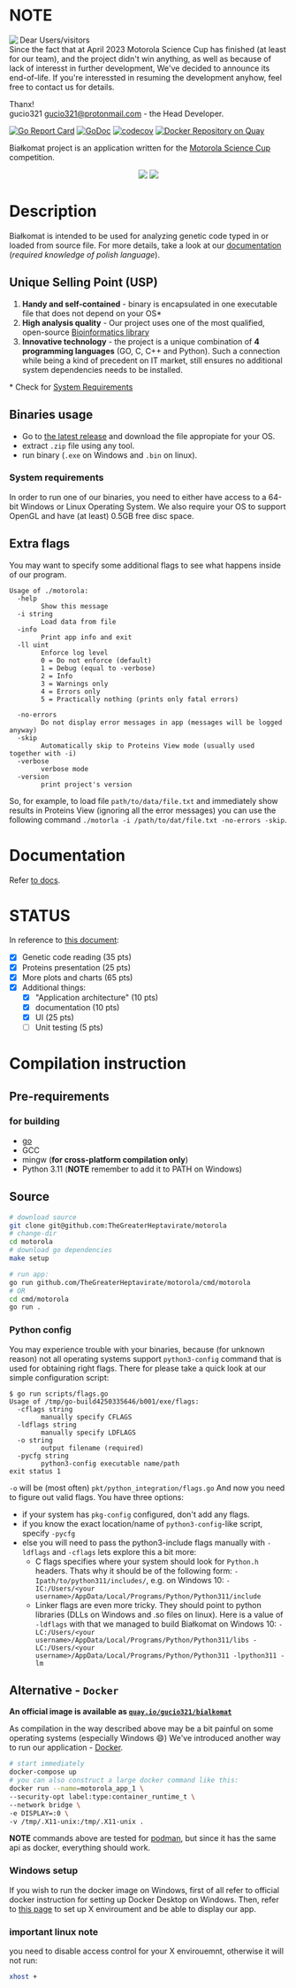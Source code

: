 # NOTE 
<image align="left" src="https://user-images.githubusercontent.com/242652/138285004-b27d55b3-163b-4fe3-a8ff-6c34518044bd.png">
Dear Users/visitors<br>
Since the fact that at April 2023 Motorola Science Cup has finished (at least for our team), and the project didn't win anything,
as well as because of lack of interesst in further development,
We've decided to announce its end-of-life.
If you're interessted in resuming the development anyhow, feel free to
contact us for details.<br>

Thanx!<br>
gucio321 <gucio321@protonmail.com> - the Head Developer.
<br clear="all" />

[![Go Report Card](https://goreportcard.com/badge/github.com/TheGreaterHeptavirate/motorola)](https://goreportcard.com/report/github.com/TheGreaterHeptavirate/motorola)
[![GoDoc](https://pkg.go.dev/badge/github.com/TheGreaterHeptavirate/motorola?utm_source=godoc)](https://pkg.go.dev/mod/github.com/TheGreaterHeptavirate/motorola)
[![codecov](https://codecov.io/gh/TheGreaterHeptavirate/motorola/branch/master/graph/badge.svg)](https://codecov.io/gh/TheGreaterHeptavirate/motorola)
[![Docker Repository on Quay](https://quay.io/repository/gucio321/bialkomat/status "Docker Repository on Quay")](https://quay.io/repository/gucio321/bialkomat)

Białkomat project is an application written for
the [Motorola Science Cup](https://science-cup.pl/) competition.

<p align="center">
<a href="https://science-cup.pl/"><img src="https://science-cup.pl/wp-content/uploads/2020/03/Youngineers-06.png"></a>
<img src="internal/assets/logo.png">
</p>

# Description

Białkomat is intended to be used for analyzing genetic code typed in or
loaded from source file. For more details, take a look at our [documentation](#documentation)
(*required knowledge of polish language*).

## Unique Selling Point (USP)

1. **Handy and self-contained** - binary is encapsulated in one
   executable file that does not depend on your OS\*
2. **High analysis quality** - Our project uses one of the most
   qualified, open-source [Bioinformatics library](https://github.com/biopython/biopython)
3. **Innovative technology** - the project is a unique combination of **4 programming languages**
   (GO, C, C++ and Python). Such a connection while being a kind of precedent on IT market, still ensures
   no additional system dependencies needs to be installed.

\* Check for [System Requirements](#system-requirements)

## Binaries usage

- Go to [the latest release](https://github.com/thegreaterheptavirate/motorola/releases/latest)
  and download the file appropiate for your OS.
- extract `.zip` file using any tool.
- run binary (`.exe` on Windows and `.bin` on linux).

### System requirements

In order to run one of our binaries, you need to either have
access to a 64-bit Windows or Linux Operating System.
We also require your OS to support OpenGL and have (at least) 0.5GB free disc space.

## Extra flags

You may want to specify some additional flags to see what happens inside of our program.

```console
Usage of ./motorola:
  -help
    	Show this message
  -i string
    	Load data from file
  -info
    	Print app info and exit
  -ll uint
    	Enforce log level
    	0 = Do not enforce (default)
    	1 = Debug (equal to -verbose)
    	2 = Info
    	3 = Warnings only
    	4 = Errors only
    	5 = Practically nothing (prints only fatal errors)

  -no-errors
    	Do not display error messages in app (messages will be logged anyway)
  -skip
    	Automatically skip to Proteins View mode (usually used together with -i)
  -verbose
    	verbose mode
  -version
    	print project's version
```

So, for example, to load file `path/to/data/file.txt` and immediately
show results in Proteins View (ignoring all the error messages)
you can use the following command `./motorla -i /path/to/dat/file.txt -no-errors -skip`.

# Documentation

Refer [to docs](./docs).

# STATUS

In reference to [this document](https://science-cup.pl/wp-content/uploads/2022/11/MSC3_2022_Bioinformatyka.pdf):
- [X] Genetic code reading (35 pts)
- [X] Proteins presentation (25 pts)
- [X] More plots and charts (65 pts)
- [X] Additional things:
    - [X] "Application architecture" (10 pts)
    - [X] documentation (10 pts)
    - [X] UI (25 pts)
    - [ ] Unit testing (5 pts)

# Compilation instruction

## Pre-requirements

### for building
- [go](https://go.dev)
- GCC
- mingw (**for cross-platform compilation only**)
- Python 3.11 (**NOTE** remember to add it to PATH on Windows)

## Source

```sh
# download source
git clone git@github.com:TheGreaterHeptavirate/motorola
# change-dir
cd motorola
# download go dependencies
make setup

# run app:
go run github.com/TheGreaterHeptavirate/motorola/cmd/motorola
# OR
cd cmd/motorola
go run .
```

### Python config
You may experience trouble with your binaries, because (for unknown reason)
not all operating systems support `python3-config` command that is used
for obtaining right flags. There for please take a quick look at our simple
configuration script:

```console
$ go run scripts/flags.go
Usage of /tmp/go-build4250335646/b001/exe/flags:
  -cflags string
    	manually specify CFLAGS
  -ldflags string
    	manually specify LDFLAGS
  -o string
    	output filename (required)
  -pycfg string
    	python3-config executable name/path
exit status 1
```

`-o` will be (most often) `pkt/python_integration/flags.go`
And now you need to figure out valid flags. You have three options:
- if your system has `pkg-config` configured, don't add any flags.
- if you know the exact location/name of `python3-config`-like script, specify `-pycfg`
- else you will need to pass the python3-include flags manually with `-ldflags` and `-cflags`
  lets explore this a bit more:
  * C flags specifies where your system should look for `Python.h` headers.
    Thats why it should be of the following form: `-Ipath/to/python311/includes/`, e.g.
    on Windows 10: `-IC:/Users/<your username>/AppData/Local/Programs/Python/Python311/include`
  * Linker flags are even more tricky. They should point to python libraries (DLLs on Windows and .so files on linux).
    Here is a value of `-ldflags` with that we managed to build Białkomat on Windows 10:
    `-LC:/Users/<your username>/AppData/Local/Programs/Python/Python311/libs -LC:/Users/<your username>/AppData/Local/Programs/Python/Python311 -lpython311 -lm`

## Alternative - `Docker`

**An official image is available as [`quay.io/gucio321/bialkomat`](https://quay.io/gucio321/bialkomat)**

As compilation in the way described above may be a bit painful on some operating systems (especially Windows :smile:)
We've introduced another way to run our application - [Docker](https://docker.io).

```sh
# start immediately
docker-compose up
# you can also construct a large docker command like this:
docker run --name=motorola_app_1 \
--security-opt label:type:container_runtime_t \
--network bridge \
-e DISPLAY=:0 \
-v /tmp/.X11-unix:/tmp/.X11-unix .
```

**NOTE** commands above are tested for [podman](https://podman.io),
but since it has the same api as docker, everything should work.

### Windows setup

If you wish to run the docker image on Windows, first of all refer to official docker instruction
for setting up Docker Desktop on Windows. Then, refer to [this page](https://dev.to/darksmile92/run-gui-app-in-linux-docker-container-on-windows-host-4kde)
to set up X enviroument and be able to display our app.

### important linux note

you need to disable access control for your X envirouemnt, otherwise it will not run:
```sh
xhost +
```
